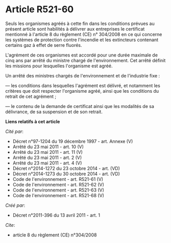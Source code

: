 # Article R521-60

Seuls les organismes agréés à cette fin dans les conditions prévues au présent article sont habilités à délivrer aux
entreprises le certificat mentionné à l'article 8 du règlement (CE) n° 304/2008 en ce qui concerne les systèmes de protection
contre l'incendie et les extincteurs contenant certains gaz à effet de serre fluorés.

L'agrément de ces organismes est accordé pour une durée maximale de cinq ans par arrêté du ministre chargé de
l'environnement. Cet arrêté définit les missions pour lesquelles l'organisme est agréé.

Un arrêté des ministres chargés de l'environnement et de l'industrie fixe :

― les conditions dans lesquelles l'agrément est délivré, et notamment les critères que doit respecter l'organisme agréé,
ainsi que les conditions du retrait de cet agrément ;

― le contenu de la demande de certificat ainsi que les modalités de sa délivrance, de sa suspension et de son retrait.

**Liens relatifs à cet article**

_Cité par_:

  - Décret n°97-1204 du 19 décembre 1997 - art. Annexe (V)
  - Arrêté du 23 mai 2011 - art. 10 (V)
  - Arrêté du 23 mai 2011 - art. 11 (V)
  - Arrêté du 23 mai 2011 - art. 2 (V)
  - Arrêté du 23 mai 2011 - art. 4 (V)
  - Décret n°2014-1272 du 23 octobre 2014 - art. (VD)
  - Décret n°2014-1273 du 30 octobre 2014 - art. (VD)
  - Code de l'environnement - art. R521-61 (V)
  - Code de l'environnement - art. R521-62 (V)
  - Code de l'environnement - art. R521-63 (V)
  - Code de l'environnement - art. R521-68 (V)

_Créé par_:

  - Décret n°2011-396 du 13 avril 2011 - art. 1

_Cite_:

  - article 8 du règlement (CE) n°304/2008
